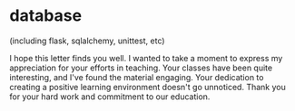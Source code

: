 # database
(including flask, sqlalchemy, unittest, etc)

I hope this letter finds you well. I wanted to take a moment to express my appreciation for your efforts in teaching. Your classes have been quite interesting, and I've found the material engaging. Your dedication to creating a positive learning environment doesn't go unnoticed. Thank you for your hard work and commitment to our education.

